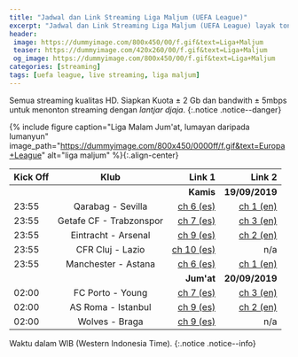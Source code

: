 ```yaml
---
title: "Jadwal dan Link Streaming Liga Maljum (UEFA League)"
excerpt: "Jadwal dan Link Streaming Liga Maljum (UEFA League) layak tonton"
header:
 image: https://dummyimage.com/800x450/00/f.gif&text=Liga+Maljum
 teaser: https://dummyimage.com/420x260/00/f.gif&text=Liga+Maljum
 og_image: https://dummyimage.com/800x450/00/f.gif&text=Liga+Maljum
categories: [streaming]
tags: [uefa league, live streaming, liga maljum]
---
```

Semua streaming kualitas HD. Siapkan Kuota ± 2 Gb dan bandwith ± 5mbps untuk menonton streaming dengan _lantjar djaja_.
{:.notice .notice--danger}

{% include figure caption="Liga Malam Jum'at, lumayan daripada lumanyun" image_path="https://dummyimage.com/800x450/0000ff/f.gif&text=Europa+League" alt="liga maljum" %}{:.align-center}

|Kick Off|Klub|Link 1|Link 2|
|---|:---:|---:|---:|
|||**Kamis**|**19/09/2019**|
|23:55|Qarabag - Sevilla|[ch 6 (es)](https://live.istimiwir.host/uel/qarabag-vs-sevilla-es/)|[ch 1 (en)](https://live.istimiwir.host/uel/qarabag-vs-sevilla-en/)|
|23:55|Getafe CF - Trabzonspor|[ch 7 (es)](https://live.istimiwir.host/uel/roma-vs-istanbul-es/)|[ch 3 (en)](https://live.istimiwir.host/uel/roma-vs-istanbul-en)|
|23:55|Eintracht - Arsenal|[ch 9 (es)](https://live.istimiwir.host/uel/eintracht-vs-arsenal-es/)|[ch 2 (en)](https://live.istimiwir.host/uel/eintracht-vs-arsenal-en/)|
|23:55|CFR Cluj - Lazio|[ch 10 (es)](https://live.istimiwir.host/uel/cluj-vs-lazio-es)|n/a|
|23:55|Manchester - Astana|[ch 6 (es)](https://live.istimiwir.host/uel/manchester-vs-astana-es/)|[ch 1 (en)](https://live.istimiwir.host/uel/manchester-vs-astana-en/)|
|||**Jum'at**|**20/09/2019**|
|02:00|FC Porto - Young|[ch 7 (es)](https://live.istimiwir.host/uel/porto-vs-young-es/)|[ch 3 (en)](https://live.istimiwir.host/uel/porto-vs-young-en/)|
|02:00|AS Roma - Istanbul|[ch 9 (es)](https://live.istimiwir.host/uel/roma-vs-istanbul-es/)|[ch 2 (en)](https://live.istimiwir.host/uel/roma-vs-istanbul-en/)|
|02:00|Wolves - Braga|[ch 9 (es)](https://live.istimiwir.host/uel/wolves-vs-braga-es/)|n/a|

Waktu dalam WIB (Western Indonesia Time).
{:.notice .notice--info}

